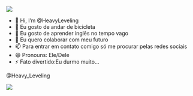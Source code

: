 ![](https://c.tenor.com/LDuF2jVabwoAAAAC/banner-welcome.gif) 
 
 - 👋 Hi, I’m @HeavyLeveling
- 👀 Eu gosto de andar de bicicleta
- 🌱 Eu gosto de aprender inglês no tempo vago
- 💞️ Eu quero colaborar com meu futuro
- 📫 Para entrar em contato comigo só me procurar pelas redes sociais
- 😄 Pronouns: Ele/Dele
- ⚡ Fato divertido:Eu durmo muito...

@Heavy_Leveling

![](https://i0.wp.com/www.galvanizeaction.org/wp-content/uploads/2022/06/Wow-gif.gif?fit=450%2C250&ssl=1)
